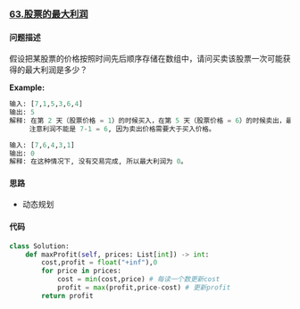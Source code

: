 ### [63.股票的最大利润](https://leetcode-cn.com/problems/miao/)

#### 问题描述
假设把某股票的价格按照时间先后顺序存储在数组中，请问买卖该股票一次可能获得的最大利润是多少？

**Example:**
```python
输入: [7,1,5,3,6,4]
输出: 5
解释: 在第 2 天（股票价格 = 1）的时候买入，在第 5 天（股票价格 = 6）的时候卖出，最大利润 = 6-1 = 5 。
     注意利润不能是 7-1 = 6, 因为卖出价格需要大于买入价格。
```
```python
输入: [7,6,4,3,1]
输出: 0
解释: 在这种情况下, 没有交易完成, 所以最大利润为 0。
```

#### 思路
- 动态规划

#### 代码

```python
class Solution:
    def maxProfit(self, prices: List[int]) -> int:
        cost,profit = float("+inf"),0
        for price in prices:
            cost = min(cost,price) # 每读一个数更新cost
            profit = max(profit,price-cost) # 更新profit
        return profit
```